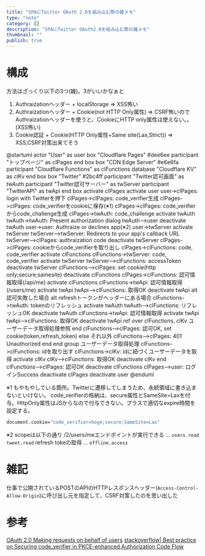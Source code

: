 ```yaml
---
title: "SPAにTwitter OAuth 2.0を組み込む際の雑メモ"
type: "note"
category: []
description: "SPAにTwitter OAuth2.0を組み込む際の雑メモ"
thumbnail: ""
publish: true
---
```


# 構成

方法はざっくり以下の3つ(雑)。3がいいかなぁと

1. Authraizationヘッダー + localStorage
  => XSS怖い
2. Authraizationヘッダー + Cookie(not HTTP Only属性)
  => CSRF怖いのでAuthraizationヘッダーを使うと、CookieにHTTP only属性は使えない。。(XSS怖い)
3. Cookie認証 + Cookie(HTTP Only属性+Same site(Lax,Strict))
  => XSS,CSRF対策出来てそう


@startuml
actor "User" as user
box "Cloudflare Pages" #dee6ee
  participant "トップページ" as clPages
end box
box "CDN Edge Server" #e6e6fa
  participant "Cloudflare Functions" as clFunctions
  database "Cloudflare KV" as clKv
end box
box "Twitter" #2bc4ff
  participant "Twitter認可画面" as twAuth
  participant "Twitter認可サーバー" as twServer
  participant "TwitterAPI" as twApi
end box
activate clPages
activate user
user->clPages: login with Twitterを押下
clPages->clPages: code_verifier生成
clPages->clPages: code_verifierをcookieに保存(※1)
clPages->clPages: code_verifierからcode_challenge生成
clPages->twAuth: code_challenge
activate twAuth
twAuth->twAuth: Present authorization dialog
twAuth-->user
deactivate twAuth
user->user: Authraize or declines app(※2)
user->twServer
activate twServer
twServer-->twServer: Redirects to your app's callback URL
twServer-->clPages: authraization code
deactivate twServer
clPages->clPages: cookieからcode_verifierを取り出し
clPages->clFunctions: code, code_verifier
activate clFunctions
clFunctions->twServer: code, code_verifier
activate twServer
twServer-->clFunctions: accessToken
deactivate twServer
clFunctions-->clPages: set cookie(http only;secure;samesite)
deactivate clFunctions
clPages->clFunctions: 認可情報取得(/api/me)
activate clFunctions
clFunctions->twApi: 認可情報取得(/users/me)
activate twApi
twApi-->clFunctions: 取得OK
deactivate twApi
alt 認可失敗した場合
  alt refreshトークンがヘッダーにある場合
    clFunctions->twAuth: tokenのリフレッシュ
    activate twAuth
    twAuth-->clFunctions: リフレッシュOK
    deactivate twAuth
    clFunctions->twApi: 認可情報取得
    activate twApi
    twApi-->clFunctions: 取得OK
    deactivate twApi
    ref over clFunctions, clKv
      ユーザーデータ取得処理参照
    end
    clFunctions-->clPages: 認可OK, set cookie(token,refresh_token)
  else それ以外
    clFunctions-->clPages: 401 Unauthorized
  end
end
group ユーザーデータ取得処理
  clFunctions->clFunctions: idを取り出す
  clFunctions->clKv: idに紐づくユーザーデータを取得
  activate clKv
  clKv-->clFunctions: 取得OK
  deactivate clKv
end
clFunctions-->clPages: 認可OK
deactivate clFunctions
clPages-->user: ログインSuccess
deactivate clPages
deactivate user
@enduml


※1 もやもやしている箇所。Twitterに遷移してしまうため、永続領域に書き込まないといけない。
code_verifierの格納は、secure属性とSameSite=Laxを付与。HttpOnly属性はJSからなので付与できない。プラスで適切なexpire時間を設定する。
```bash
document.cookie="code_verifier=hoge;secure;SameSite=Lax"
```

※2 scopeは以下の通り
/2/users/meエンドポイントが実行できる ... `users.read` `tweet.read`
refresh tokeの取得 ... `offline.access`

# 雑記
仕事で公開されているPOSTのAPIのHTTPレスポンスヘッダー(`Access-Control-Allow-Origin`)に呼び出し元を指定して、CSRF対策したのを思い出した

# 参考

[OAuth 2.0 Making requests on behalf of users](https://developer.twitter.com/en/docs/authentication/oauth-2-0/authorization-code)
[stackoverflow| Best practice on Securing code_verifier in PKCE-enhanced Authorization Code Flow](https://stackoverflow.com/questions/67517436/best-practice-on-securing-code-verifier-in-pkce-enhanced-authorization-code-flow)


